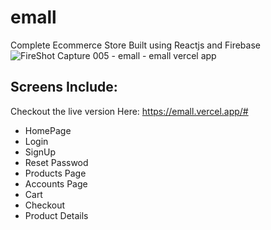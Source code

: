 # emall
Complete Ecommerce Store Built using Reactjs and Firebase
![FireShot Capture 005 - emall - emall vercel app](https://github.com/Japheth-Joepari/emall/assets/51114866/3e508515-775d-4042-8126-8f61b02f6668)

## Screens Include:
Checkout the live version Here:
https://emall.vercel.app/#

- HomePage
- Login
- SignUp
- Reset Passwod
- Products Page
- Accounts Page
- Cart
- Checkout
- Product Details
